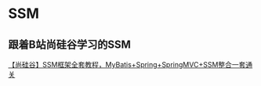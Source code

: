 # SSM
## 跟着B站尚硅谷学习的SSM
[【尚硅谷】SSM框架全套教程，MyBatis+Spring+SpringMVC+SSM整合一套通关](https://www.bilibili.com/video/BV1Ya411S7aT/?p=188&spm_id_from=333.1007.top_right_bar_window_history.content.click&vd_source=7aded2c7eb2b97df688d31d198134823)

